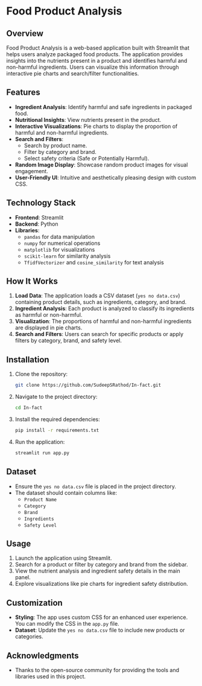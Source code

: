 # Food Product Analysis

## Overview
Food Product Analysis is a web-based application built with Streamlit that helps users analyze packaged food products. The application provides insights into the nutrients present in a product and identifies harmful and non-harmful ingredients. Users can visualize this information through interactive pie charts and search/filter functionalities.

## Features
- **Ingredient Analysis**: Identify harmful and safe ingredients in packaged food.
- **Nutritional Insights**: View nutrients present in the product.
- **Interactive Visualizations**: Pie charts to display the proportion of harmful and non-harmful ingredients.
- **Search and Filters**:
  - Search by product name.
  - Filter by category and brand.
  - Select safety criteria (Safe or Potentially Harmful).
- **Random Image Display**: Showcase random product images for visual engagement.
- **User-Friendly UI**: Intuitive and aesthetically pleasing design with custom CSS.

## Technology Stack
- **Frontend**: Streamlit
- **Backend**: Python
- **Libraries**:
  - `pandas` for data manipulation
  - `numpy` for numerical operations
  - `matplotlib` for visualizations
  - `scikit-learn` for similarity analysis
  - `TfidfVectorizer` and `cosine_similarity` for text analysis

## How It Works
1. **Load Data**: The application loads a CSV dataset (`yes no data.csv`) containing product details, such as ingredients, category, and brand.
2. **Ingredient Analysis**: Each product is analyzed to classify its ingredients as harmful or non-harmful.
3. **Visualization**: The proportions of harmful and non-harmful ingredients are displayed in pie charts.
4. **Search and Filters**: Users can search for specific products or apply filters by category, brand, and safety level.

## Installation

1. Clone the repository:
    ```bash
    git clone https://github.com/SudeepSRathod/In-fact.git
    ```
2. Navigate to the project directory:
    ```bash
    cd In-fact
    ```
3. Install the required dependencies:
    ```bash
    pip install -r requirements.txt
    ```
4. Run the application:
    ```bash
    streamlit run app.py
    ```

## Dataset
- Ensure the `yes no data.csv` file is placed in the project directory.
- The dataset should contain columns like:
  - `Product Name`
  - `Category`
  - `Brand`
  - `Ingredients`
  - `Safety Level`

## Usage
1. Launch the application using Streamlit.
2. Search for a product or filter by category and brand from the sidebar.
3. View the nutrient analysis and ingredient safety details in the main panel.
4. Explore visualizations like pie charts for ingredient safety distribution.

## Customization
- **Styling**: The app uses custom CSS for an enhanced user experience. You can modify the CSS in the `app.py` file.
- **Dataset**: Update the `yes no data.csv` file to include new products or categories.

## Acknowledgments
- Thanks to the open-source community for providing the tools and libraries used in this project.
